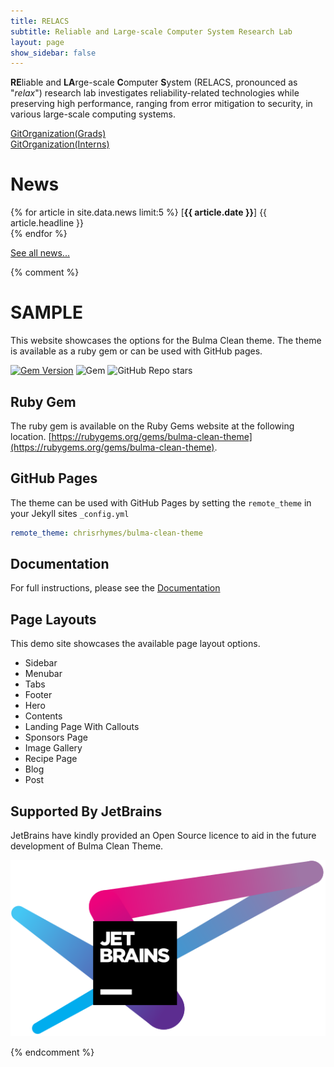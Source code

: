 ```yaml
---
title: RELACS
subtitle: Reliable and Large-scale Computer System Research Lab
layout: page
show_sidebar: false
---
```


**RE**liable and **LA**rge-scale **C**omputer **S**ystem (RELACS, pronounced as "*relax*") research lab investigates reliability-related technologies while preserving high performance, ranging from error mitigation to security, in various large-scale computing systems. <br />

<a href="https://github.com/relacslab">GitOrganization(Grads)</a> <br />
<a href="https://github.com/relacslab-interns">GitOrganization(Interns)</a> <br />

# News
{% for article in site.data.news limit:5 %}
  [**{{ article.date }}**] {{ article.headline }}<br />
{% endfor %}

<a href="{{ site.url }}{{ site.baseurl }}/allnews">See all news...</a><br />

{% comment %}
# SAMPLE
This website showcases the options for the Bulma Clean theme. The theme is available as a ruby gem or can be used with GitHub pages. 

[![Gem Version](https://badge.fury.io/rb/bulma-clean-theme.svg)](https://badge.fury.io/rb/bulma-clean-theme)
![Gem](https://img.shields.io/gem/dt/bulma-clean-theme.svg)
![GitHub Repo stars](https://img.shields.io/github/stars/chrisrhymes/bulma-clean-theme?style=social)

## Ruby Gem

The ruby gem is available on the Ruby Gems website at the following location. [https://rubygems.org/gems/bulma-clean-theme](https://rubygems.org/gems/bulma-clean-theme).

## GitHub Pages

The theme can be used with GitHub Pages by setting the `remote_theme` in your Jekyll sites `_config.yml`

```yml
remote_theme: chrisrhymes/bulma-clean-theme
```

## Documentation

For full instructions, please see the [Documentation](/bulma-clean-theme/docs/)

## Page Layouts

This demo site showcases the available page layout options. 

* Sidebar
* Menubar
* Tabs
* Footer
* Hero
* Contents
* Landing Page With Callouts
* Sponsors Page
* Image Gallery
* Recipe Page
* Blog
* Post

## Supported By JetBrains

JetBrains have kindly provided an Open Source licence to aid in the future development of Bulma Clean Theme.

[![JetBrains](img/jetbrains-variant-4.svg)](https://www.jetbrains.com/?from=bulma-clean-theme)

{% endcomment %}
